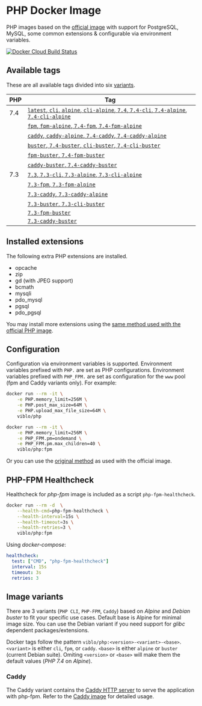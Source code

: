 # PHP Docker Image

PHP images based on the [official image](https://hub.docker.com/_/php/) with support for PostgreSQL, MySQL, some common extensions & configurable via environment variables.

[![Docker Cloud Build Status](https://img.shields.io/docker/cloud/build/sunasteriskrnd/php?style=flat-square)](https://hub.docker.com/r/sunasteriskrnd/php/)

## Available tags

These are all available tags divided into six [variants](#image-variants).

| PHP | Tag                                                                                                                    |
|-----|------------------------------------------------------------------------------------------------------------------------|
| 7.4 | [`latest`, `cli`, `alpine`, `cli-alpine`, `7.4`, `7.4-cli`, `7.4-alpine`, `7.4-cli-alpine`](7.4/alpine/cli/Dockerfile) |
|     | [`fpm`, `fpm-alpine`, `7.4-fpm`, `7.4-fpm-alpine`](7.4/alpine/fpm/Dockerfile)                                          |
|     | [`caddy`, `caddy-alpine`, `7.4-caddy`, `7.4-caddy-alpine`](7.4/alpine/caddy/Dockerfile)                                |
|     | [`buster`, `7.4-buster`, `cli-buster`, `7.4-cli-buster`](7.4/buster/cli/Dockerfile)                                    |
|     | [`fpm-buster`, `7.4-fpm-buster`](7.4/buster/fpm/Dockerfile)                                                            |
|     | [`caddy-buster`, `7.4-caddy-buster`](7.4/buster/caddy/Dockerfile)                                                      |
| 7.3 | [`7.3`, `7.3-cli`, `7.3-alpine`, `7.3-cli-alpine`](7.3/alpine/cli/Dockerfile)                                          |
|     | [`7.3-fpm`, `7.3-fpm-alpine`](7.3/alpine/fpm/Dockerfile)                                                               |
|     | [`7.3-caddy`, `7.3-caddy-alpine`](7.3/alpine/caddy/Dockerfile)                                                         |
|     | [`7.3-buster`, `7.3-cli-buster`](7.3/buster/cli/Dockerfile)                                                            |
|     | [`7.3-fpm-buster`](7.3/buster/fpm/Dockerfile)                                                                          |
|     | [`7.3-caddy-buster`](7.3/buster/caddy/Dockerfile)                                                                      |

## Installed extensions

The following extra PHP extensions are installed.

- opcache
- zip
- gd (with JPEG support)
- bcmath
- mysqli
- pdo_mysql
- pgsql
- pdo_pgsql

You may install more extensions using the [same method used with the official PHP image](https://github.com/docker-library/docs/tree/master/php#how-to-install-more-php-extensions).

## Configuration

Configuration via environment variables is supported.
Environment variables prefixed with `PHP.` are set as PHP configurations.
Environment variables prefixed with `PHP_FPM.` are set as configuration for the `www` pool (fpm and Caddy variants only). For example:

```sh
docker run --rm -it \
    -e PHP.memory_limit=256M \
    -e PHP.post_max_size=64M \
    -e PHP.upload_max_file_size=64M \
    viblo/php
```

```sh
docker run --rm -it \
    -e PHP.memory_limit=256M \
    -e PHP_FPM.pm=ondemand \
    -e PHP_FPM.pm.max_children=40 \
    viblo/php:fpm
```

Or you can use the [original method](https://github.com/docker-library/docs/tree/master/php#configuration) as used with the official image.

## PHP-FPM Healthcheck

Healthcheck for *php-fpm* image is included as a script `php-fpm-healthcheck`.

```sh
docker run --rm -d  \
    --health-cmd=php-fpm-healthcheck \
    --health-interval=15s \
    --health-timeout=3s \
    --health-retries=3 \
    viblo/php:fpm
```

Using *docker-compose*:

```yml
healthcheck:
  test: ["CMD", "php-fpm-healthcheck"]
  interval: 15s
  timeout: 3s
  retries: 3
```

## Image variants

There are 3 variants (`PHP CLI`, `PHP-FPM`, `Caddy`) based on *Alpine* and *Debian buster* to fit your specific use cases.
Default base is Alpine for minimal image size. You can use the Debian variant if you need support for *glibc* dependent packages/extensions.

Docker tags follow the pattern `viblo/php:<version>-<variant>-<base>`.
`<variant>` is either `cli`, `fpm`, or `caddy`.
`<base>` is either `alpine` or `buster` (current Debian suite).
Omiting `<version>` or `<base>` will make them the default values (*PHP 7.4* on *Alpine*).

### Caddy

The Caddy variant contains the [Caddy HTTP server](https://caddyserver.com/) to serve the application with php-fpm.
Refer to the [Caddy image](https://hub.docker.com/r/abiosoft/caddy/) for detailed usage.
